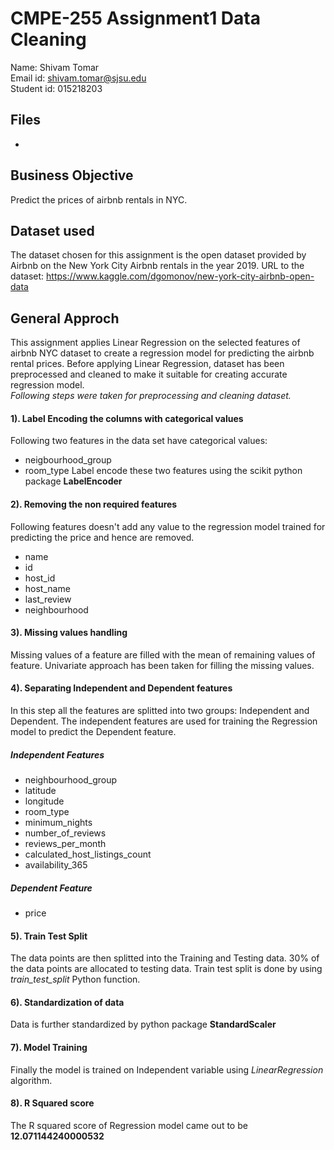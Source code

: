 # CMPE-255 Assignment1 Data Cleaning  

Name: Shivam Tomar  
Email id: shivam.tomar@sjsu.edu  
Student id: 015218203  

## Files
-

## Business Objective  
Predict the prices of airbnb rentals in NYC.

## Dataset used  
The dataset chosen for this assignment is the open dataset provided by Airbnb on the New York City Airbnb rentals in the year 2019.
URL to the dataset: https://www.kaggle.com/dgomonov/new-york-city-airbnb-open-data  

## General Approch
This assignment applies Linear Regression on the selected features of airbnb NYC dataset to create a regression model for predicting the airbnb rental prices. Before applying Linear Regression, dataset has been preprocessed and cleaned to make it suitable for creating accurate regression model.  
_Following steps were taken for preprocessing and cleaning dataset._  

#### 1). Label Encoding the columns with categorical values  
Following two features in the data set have categorical values:
- neigbourhood_group
- room_type
Label encode these two features using the scikit python package __LabelEncoder__

#### 2). Removing the non required features  
Following features doesn't add any value to the regression model trained for predicting the price and hence are removed.
- name
- id
- host_id
- host_name
- last_review
- neighbourhood

#### 3). Missing values handling  
Missing values of a feature are filled with the mean of remaining values of feature. Univariate approach has been taken for filling the missing values.  

#### 4). Separating Independent and Dependent features  
In this step all the features are splitted into two groups: Independent and Dependent. The independent features are used for training the Regression model to predict the Dependent feature.
##### Independent Features
- neighbourhood_group	
- latitude	
- longitude	
- room_type	
- minimum_nights	
- number_of_reviews	
- reviews_per_month	
- calculated_host_listings_count
- availability_365  
##### Dependent Feature
- price  

#### 5). Train Test Split  
The data points are then splitted into the Training and Testing data. 30% of the data points are allocated to testing data. Train test split is done by using _train_test_split_ Python function.

#### 6). Standardization of data  
Data is further standardized by python package __StandardScaler__

#### 7). Model Training
Finally the model is trained on Independent variable using _LinearRegression_ algorithm.

#### 8). R Squared score  
The R squared score of Regression model came out to be **12.071144240000532**






